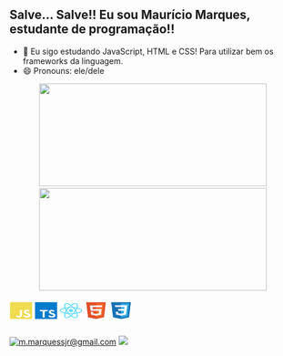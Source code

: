## Salve... Salve!! Eu sou Maurício Marques, estudante de programação!!

- 🌱 Eu sigo estudando JavaScript, HTML e CSS! Para utilizar bem os frameworks da linguagem.
- 😄 Pronouns: ele/dele
<div align="center">
<a href="https://github.com/anuraghazra/github-readme-stats">
  <img height="180em" width ="400em" src="https://github-readme-stats-sdcl-q96brnlzr-devblasquez.vercel.app/api?username=devBlasquez&repo=github-readme-stats&theme=vision-friendly-dark" />
</a>
<a href="https://github.com/anuraghazra/convoychat">
  <img height="180em" width ="400em" src="https://github-readme-stats-sdcl-q96brnlzr-devblasquez.vercel.app/api/top-langs/?username=devBlasquez&layout=compact&langs_count=7&theme=vision-friendly-dark"/>
</a>
</div>

<!--
<div align="center">
  <a href="https://github.com/rafaballerini">
  <img height="180em" width ="400em" src="https://github-readme-stats.vercel.app/api?username=devBlasquez&show_icons=true&theme=vision-friendly-dark&include_all_commits=true&count_private=true"/>
  <img height="180em" width ="400em" src="https://github-readme-stats.vercel.app/api/top-langs/?username=devBlasquez&layout=compact&langs_count=7&theme=vision-friendly-dark"/>
</div>

-->

  <div style="display: inline_block"><br>
  <img align="center" alt="Blasquez-Js" height="30" width="40" src="https://raw.githubusercontent.com/devicons/devicon/master/icons/javascript/javascript-plain.svg">
  <img align="center" alt="Blasquez-Ts" height="30" width="40" src="https://raw.githubusercontent.com/devicons/devicon/master/icons/typescript/typescript-plain.svg">
  <img align="center" alt="Blasquez-React" height="30" width="40" src="https://raw.githubusercontent.com/devicons/devicon/master/icons/react/react-original.svg">
  <img align="center" alt="Blasquez-HTML" height="30" width="40" src="https://raw.githubusercontent.com/devicons/devicon/master/icons/html5/html5-original.svg">
  <img align="center" alt="Blasquez-CSS" height="30" width="40" src="https://raw.githubusercontent.com/devicons/devicon/master/icons/css3/css3-original.svg">
</div>

##
  
<div> 
  <div>
   <a href = "mailto:m.marquessjr@gmail.com"><img title="m.marquessjr@gmail.com" src="https://img.shields.io/badge/-Gmail-%23333?style=for-the-badge&logo=gmail&logoColor=white" target="_blank"></a>  
  <a href="https://www.linkedin.com/in/mauricio-marquesjr/" target="_blank"><img src="https://img.shields.io/badge/-LinkedIn-%230077B5?style=for-the-badge&logo=linkedin&logoColor=white" target="_blank"></a> 
